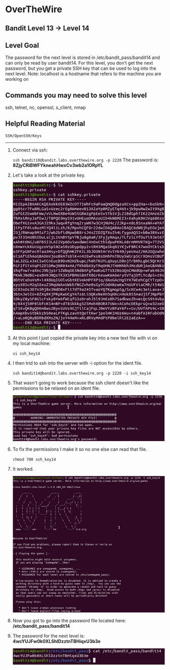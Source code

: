# OverTheWire
## Bandit Level 13 → Level 14
## Level Goal

The password for the next level is stored in /etc/bandit_pass/bandit14 and can only be read by user bandit14. For this level, you don’t get the next password, but you get a private SSH key that can be used to log into the next level. Note: localhost is a hostname that refers to the machine you are working on

## Commands you may need to solve this level

ssh, telnet, nc, openssl, s_client, nmap

## Helpful Reading Material

    SSH/OpenSSH/Keys

----------------------------------------------------------------------------------------------------------

1. Connect via ssh:

    `ssh bandit10@bandit.labs.overthewire.org -p 2220`
    The password is: **8ZjyCRiBWFYkneahHwxCv3wb2a1ORpYL**

2. Let's take a look at the private key. 

    ![](images/level13to14.private.key.ssh.jpg)

3. At this point I just copied the private key into a new text file with vi on my local machine: 

    `vi ssh_key14`

4. I then trid to ssh into the server with -i option for the ident file.

    `ssh bandit14@bandit.labs.overthewire.org -p 2220 -i ssh_key14`

5. That wasn't going to work because the ssh client doesn't like the permissions to be relaxed on an ident file. 

    ![](images/level13to14.privatekey.permissions.error.jpg)


6. To fix the permissions I make it so no one else can read that file. 

    `chmod 700 ssh_key14`

7. It worked. 

    ![](images/level13to14.privatekey.worked.jpg)

8. Now you got to go into the password file located here:  **/etc/bandit_pass/bandit14**

9. The password for the next level is: **4wcYUJFw0k0XLShlDzztnTBHiqxU3b3e**

    ![](images/level13to14_read.level14pass.jpg)
